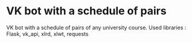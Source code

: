 # VK bot with a schedule of pairs

VK bot with a schedule of pairs of any university course. Used libraries : Flask, vk_api, xlrd, xlwt, requests
